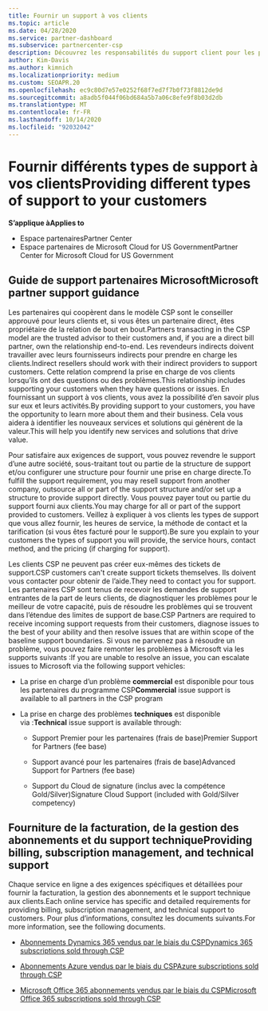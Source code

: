 ```yaml
---
title: Fournir un support à vos clients
ms.topic: article
ms.date: 04/28/2020
ms.service: partner-dashboard
ms.subservice: partnercenter-csp
description: Découvrez les responsabilités du support client pour les partenaires du programme CSP, y compris des détails sur la facturation, la gestion des abonnements et les problèmes techniques.
author: Kim-Davis
ms.author: kimnich
ms.localizationpriority: medium
ms.custom: SEOAPR.20
ms.openlocfilehash: ec9c80d7e57e0252f68f7ed7f7b0f73f8812de9d
ms.sourcegitcommit: a8adb5f044f06bd684a5b7a06c8efe9f8b03d2db
ms.translationtype: MT
ms.contentlocale: fr-FR
ms.lasthandoff: 10/14/2020
ms.locfileid: "92032042"
---
```

# <a name="providing-different-types-of-support-to-your-customers"></a><span data-ttu-id="c1b56-103">Fournir différents types de support à vos clients</span><span class="sxs-lookup"><span data-stu-id="c1b56-103">Providing different types of support to your customers</span></span>

<span data-ttu-id="c1b56-104">**S’applique à**</span><span class="sxs-lookup"><span data-stu-id="c1b56-104">**Applies to**</span></span>

-  <span data-ttu-id="c1b56-105">Espace partenaires</span><span class="sxs-lookup"><span data-stu-id="c1b56-105">Partner Center</span></span>
-  <span data-ttu-id="c1b56-106">Espace partenaires de Microsoft Cloud for US Government</span><span class="sxs-lookup"><span data-stu-id="c1b56-106">Partner Center for Microsoft Cloud for US Government</span></span>


## <a name="microsoft-partner-support-guidance"></a><span data-ttu-id="c1b56-107">Guide de support partenaires Microsoft</span><span class="sxs-lookup"><span data-stu-id="c1b56-107">Microsoft partner support guidance</span></span>

<span data-ttu-id="c1b56-108">Les partenaires qui coopèrent dans le modèle CSP sont le conseiller approuvé pour leurs clients et, si vous êtes un partenaire direct, êtes propriétaire de la relation de bout en bout.</span><span class="sxs-lookup"><span data-stu-id="c1b56-108">Partners transacting in the CSP model are the trusted advisor to their customers and, if you are a direct bill partner, own the relationship end-to-end.</span></span> <span data-ttu-id="c1b56-109">Les revendeurs indirects doivent travailler avec leurs fournisseurs indirects pour prendre en charge les clients.</span><span class="sxs-lookup"><span data-stu-id="c1b56-109">Indirect resellers should work with their indirect providers to support customers.</span></span> <span data-ttu-id="c1b56-110">Cette relation comprend la prise en charge de vos clients lorsqu’ils ont des questions ou des problèmes.</span><span class="sxs-lookup"><span data-stu-id="c1b56-110">This relationship includes supporting your customers when they have questions or issues.</span></span> <span data-ttu-id="c1b56-111">En fournissant un support à vos clients, vous avez la possibilité d’en savoir plus sur eux et leurs activités.</span><span class="sxs-lookup"><span data-stu-id="c1b56-111">By providing support to your customers, you have the opportunity to learn more about them and their business.</span></span> <span data-ttu-id="c1b56-112">Cela vous aidera à identifier les nouveaux services et solutions qui génèrent de la valeur.</span><span class="sxs-lookup"><span data-stu-id="c1b56-112">This will help you identify new services and solutions that drive value.</span></span>

<span data-ttu-id="c1b56-113">Pour satisfaire aux exigences de support, vous pouvez revendre le support d’une autre société, sous-traitant tout ou partie de la structure de support et/ou configurer une structure pour fournir une prise en charge directe.</span><span class="sxs-lookup"><span data-stu-id="c1b56-113">To fulfill the support requirement,  you may resell support from another company, outsource all or part of the support structure and/or set up a structure to provide support directly.</span></span> <span data-ttu-id="c1b56-114">Vous pouvez payer tout ou partie du support fourni aux clients.</span><span class="sxs-lookup"><span data-stu-id="c1b56-114">You may charge for all or part of the support provided to customers.</span></span> <span data-ttu-id="c1b56-115">Veillez à expliquer à vos clients les types de support que vous allez fournir, les heures de service, la méthode de contact et la tarification (si vous êtes facturé pour le support).</span><span class="sxs-lookup"><span data-stu-id="c1b56-115">Be sure you explain to your customers the types of support you will provide, the service hours, contact method, and the pricing (if charging for support).</span></span>

<span data-ttu-id="c1b56-116">Les clients CSP ne peuvent pas créer eux-mêmes des tickets de support.</span><span class="sxs-lookup"><span data-stu-id="c1b56-116">CSP customers can't create support tickets themselves.</span></span> <span data-ttu-id="c1b56-117">Ils doivent vous contacter pour obtenir de l’aide.</span><span class="sxs-lookup"><span data-stu-id="c1b56-117">They need to contact you for support.</span></span> <span data-ttu-id="c1b56-118">Les partenaires CSP sont tenus de recevoir les demandes de support entrantes de la part de leurs clients, de diagnostiquer les problèmes pour le meilleur de votre capacité, puis de résoudre les problèmes qui se trouvent dans l’étendue des limites de support de base.</span><span class="sxs-lookup"><span data-stu-id="c1b56-118">CSP Partners are required to receive incoming support requests from their customers, diagnose issues to the best of your ability and then resolve issues that are within scope of the baseline support boundaries.</span></span> <span data-ttu-id="c1b56-119">Si vous ne parvenez pas à résoudre un problème, vous pouvez faire remonter les problèmes à Microsoft via les supports suivants :</span><span class="sxs-lookup"><span data-stu-id="c1b56-119">If you are unable to resolve an issue, you can escalate issues to Microsoft via the following support vehicles:</span></span>

- <span data-ttu-id="c1b56-120">La prise en charge d’un problème **commercial** est disponible pour tous les partenaires du programme CSP</span><span class="sxs-lookup"><span data-stu-id="c1b56-120">**Commercial** issue support is available to all partners in the CSP program</span></span>

- <span data-ttu-id="c1b56-121">La prise en charge des problèmes **techniques** est disponible via :</span><span class="sxs-lookup"><span data-stu-id="c1b56-121">**Technical** issue support is available through:</span></span>

    - <span data-ttu-id="c1b56-122">Support Premier pour les partenaires (frais de base)</span><span class="sxs-lookup"><span data-stu-id="c1b56-122">Premier Support for Partners (fee base)</span></span>

    - <span data-ttu-id="c1b56-123">Support avancé pour les partenaires (frais de base)</span><span class="sxs-lookup"><span data-stu-id="c1b56-123">Advanced Support for Partners (fee base)</span></span>

    - <span data-ttu-id="c1b56-124">Support du Cloud de signature (inclus avec la compétence Gold/Silver)</span><span class="sxs-lookup"><span data-stu-id="c1b56-124">Signature Cloud Support (included with Gold/Silver competency)</span></span>

## <a name="providing-billing-subscription-management-and-technical-support"></a><span data-ttu-id="c1b56-125">Fourniture de la facturation, de la gestion des abonnements et du support technique</span><span class="sxs-lookup"><span data-stu-id="c1b56-125">Providing billing, subscription management, and technical support</span></span> 

<span data-ttu-id="c1b56-126">Chaque service en ligne a des exigences spécifiques et détaillées pour fournir la facturation, la gestion des abonnements et le support technique aux clients.</span><span class="sxs-lookup"><span data-stu-id="c1b56-126">Each online service has specific and detailed requirements for providing billing, subscription management, and technical support to customers.</span></span> <span data-ttu-id="c1b56-127">Pour plus d’informations, consultez les documents suivants.</span><span class="sxs-lookup"><span data-stu-id="c1b56-127">For more information, see the following documents.</span></span>

- [<span data-ttu-id="c1b56-128">Abonnements Dynamics 365 vendus par le biais du CSP</span><span class="sxs-lookup"><span data-stu-id="c1b56-128">Dynamics 365 subscriptions sold through CSP</span></span>](https://www.microsoftpartnercommunity.com/t5/CSP/Microsoft-Partner-Support-Guidance/m-p/5262#M30)

- [<span data-ttu-id="c1b56-129">Abonnements Azure vendus par le biais du CSP</span><span class="sxs-lookup"><span data-stu-id="c1b56-129">Azure subscriptions sold through CSP</span></span>](https://www.microsoftpartnercommunity.com/t5/CSP/Microsoft-Partner-Support-Guidance/m-p/5263#M31)

- [<span data-ttu-id="c1b56-130">Microsoft Office 365 abonnements vendus par le biais du CSP</span><span class="sxs-lookup"><span data-stu-id="c1b56-130">Microsoft Office 365 subscriptions sold through CSP</span></span>](https://www.microsoftpartnercommunity.com/t5/CSP/Microsoft-Partner-Support-Guidance/m-p/5264#M32)



 

 



